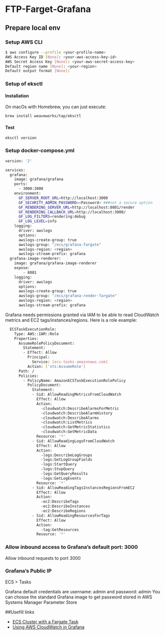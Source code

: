 # FTP-Farget-Grafana

## Prepare local env

### Setup AWS CLI

```bash
$ aws configure --profile <your-profile-name>
AWS Access Key ID [None]: <your-aws-access-key-id>
AWS Secret Access Key [None]: <your-aws-secret-access-key>
Default region name [None]: <your-region>
Default output format [None]:
```

### Setup of eksctl

#### Installation
On macOs with Homebrew, you can just execute:

```bash
brew install weaveworks/tap/eksctl
```

#### Test
```eksctl version```

### Setup docker-compose.yml

```bash
version: '2'

services:
  grafana:
    image: grafana/grafana
    ports:
      - 3000:3000
    environment:
      GF_SERVER_ROOT_URL=http://localhost:3000
      GF_SECURITY_ADMIN_PASSWORD=<Password> ###not a secure option
      GF_RENDERING_SERVER_URL=http://localhost:8081/render
      GF_RENDERING_CALLBACK_URL=http://localhost:3000/
      GF_LOG_FILTERS=rendering:debug
      GF_LOG_LEVEL=info
    logging:
      driver: awslogs
      options: 
      awslogs-create-group: true
      awslogs-group: "/ecs/grafana-fargate"
      awslogs-region: <region>
      awslogs-stream-prefix: grafana
  grafana-image-renderer:
    image: grafana/grafana-image-renderer
    expose:
        - 8081
    logging:
      driver: awslogs
      options: 
      awslogs-create-group: true
      awslogs-group: "/ecs/grafana-render-fargate"
      awslogs-region: <region>
      awslogs-stream-prefix: grafana
```

Grafana needs permissions granted via IAM to be able to read CloudWatch metrics and EC2 tags/instances/regions. 
Here is a role example:
```bash
  ECSTaskExecutionRole:
    Type: AWS::IAM::Role
    Properties:
      AssumeRolePolicyDocument:
        Statement:
        - Effect: Allow
          Principal:
            Service: [ecs-tasks.amazonaws.com]
          Action: ['sts:AssumeRole']
      Path: /
      Policies:
        - PolicyName: AmazonECSTaskExecutionRolePolicy
          PolicyDocument:
            Statement:
            - Sid: AllowReadingMetricsFromCloudWatch
              Effect: Allow
              Action:
                -cloudwatch:DescribeAlarmsForMetric
                -cloudwatch:DescribeAlarmHistory
                -cloudwatch:DescribeAlarms
                -cloudwatch:ListMetrics
                -cloudwatch:GetMetricStatistics
                -cloudwatch:GetMetricData
              Resource: '*'
            - Sid: AllowReadingLogsFromCloudWatch
              Effect: Allow
              Action:
                -logs:DescribeLogGroups
                -logs:GetLogGroupFields
                -logs:StartQuery
                -logs:StopQuery
                -logs:GetQueryResults
                -logs:GetLogEvents
              Resource: '*'
            - Sid: AllowReadingTagsInstancesRegionsFromEC2
              Effect: Allow
              Action:
                -ec2:DescribeTags 
                -ec2:DescribeInstances
                -ec2:DescribeRegions
            - Sid: AllowReadingResourcesForTags
              Effect: Allow
              Action:
                -tag:GetResources
              Resource: '*'
```
### Allow inbound access to Grafana’s default port: 3000
Allow inbound requests to port 3000

### Grafana’s Public IP
ECS > Tasks 

Grafana default credentials are username: admin and password: admin
You can chosse the standard Grafana image to get password stored in AWS Systems Manager Parameter Store


##Usefill links 

* [ECS Cluster with a Fargate Task](https://docs.aws.amazon.com/AmazonECS/latest/developerguide/ecs-cli-tutorial-fargate.html)
* [Using AWS CloudWatch in Grafana](https://grafana.com/docs/grafana/latest/datasources/cloudwatch/)




